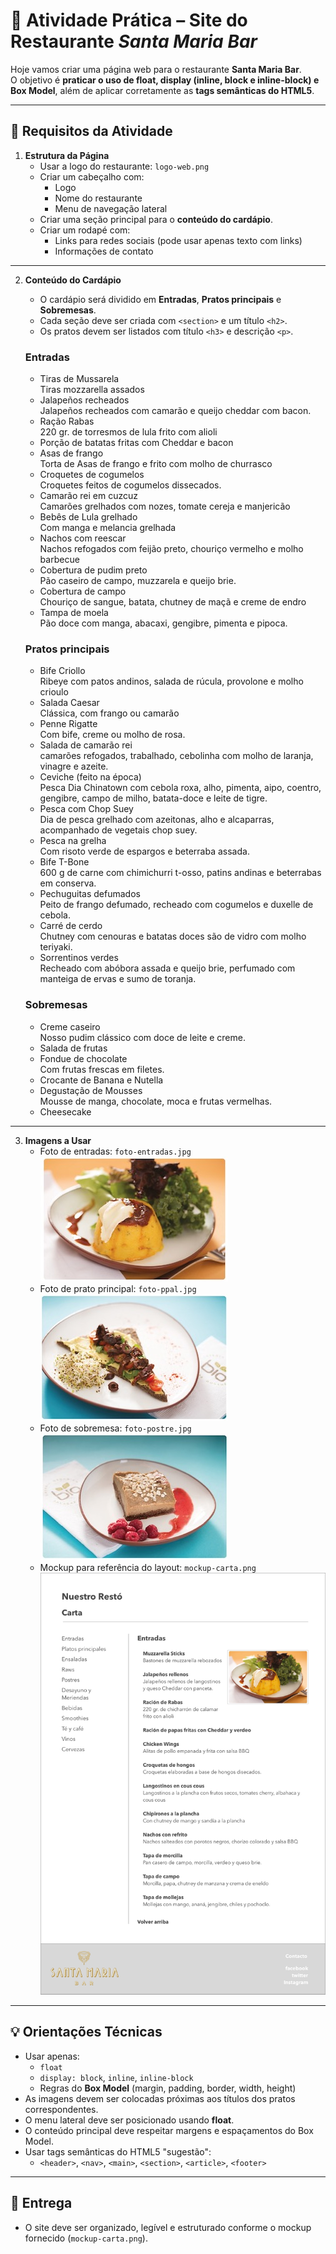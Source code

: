 # 📑 Atividade Prática – Site do Restaurante *Santa Maria Bar*

Hoje vamos criar uma página web para o restaurante **Santa Maria Bar**.  
O objetivo é **praticar o uso de float, display (inline, block e inline-block) e Box Model**, além de aplicar corretamente as **tags semânticas do HTML5**.

---

## 🎯 Requisitos da Atividade

1. **Estrutura da Página**
   - Usar a logo do restaurante: `logo-web.png`
   - Criar um cabeçalho com:
     - Logo
     - Nome do restaurante
     - Menu de navegação lateral 
   - Criar uma seção principal para o **conteúdo do cardápio**.
   - Criar um rodapé  com:
     - Links para redes sociais (pode usar apenas texto com links)
     - Informações de contato

---

2. **Conteúdo do Cardápio**
   - O cardápio será dividido em **Entradas**, **Pratos principais** e **Sobremesas**.
   - Cada seção deve ser criada com `<section>` e um título `<h2>`.
   - Os pratos devem ser listados com título `<h3>` e descrição `<p>`.

   ### Entradas
   - Tiras de Mussarela  
     Tiras mozzarella assados
   - Jalapeños recheados  
     Jalapeños recheados com camarão e queijo cheddar com bacon.
   - Ração Rabas  
     220 gr. de torresmos de lula frito com alioli
   - Porção de batatas fritas com Cheddar e bacon
   - Asas de frango  
     Torta de Asas de frango e frito com molho de churrasco
   - Croquetes de cogumelos  
     Croquetes feitos de cogumelos dissecados.
   - Camarão rei em cuzcuz  
     Camarões grelhados com nozes, tomate cereja e manjericão
   - Bebês de Lula grelhado  
     Com manga e melancia grelhada
   - Nachos com reescar  
     Nachos refogados com feijão preto, chouriço vermelho e molho barbecue
   - Cobertura de pudim preto  
     Pão caseiro de campo, muzzarela e queijo brie.
   - Cobertura de campo  
     Chouriço de sangue, batata, chutney de maçã e creme de endro
   - Tampa de moela  
     Pão doce com manga, abacaxi, gengibre, pimenta e pipoca.

   ### Pratos principais
   - Bife Criollo  
     Ribeye com patos andinos, salada de rúcula, provolone e molho crioulo
   - Salada Caesar  
     Clássica, com frango ou camarão
   - Penne Rigatte  
     Com bife, creme ou molho de rosa.
   - Salada de camarão rei  
     camarões refogados, trabalhado, cebolinha com molho de laranja, vinagre e azeite.
   - Ceviche (feito na época)  
     Pesca Dia Chinatown com cebola roxa, alho, pimenta, aipo, coentro, gengibre, campo de milho, batata-doce e leite de tigre.
   - Pesca com Chop Suey  
     Dia de pesca grelhado com azeitonas, alho e alcaparras, acompanhado de vegetais chop suey.
   - Pesca na grelha  
     Com risoto verde de espargos e beterraba assada.
   - Bife T-Bone  
     600 g de carne com chimichurri t-osso, patins andinas e beterrabas em conserva.
   - Pechuguitas defumados  
     Peito de frango defumado, recheado com cogumelos e duxelle de cebola.
   - Carré de cerdo  
     Chutney com cenouras e batatas doces são de vidro com molho teriyaki.
   - Sorrentinos verdes  
     Recheado com abóbora assada e queijo brie, perfumado com manteiga de ervas e sumo de toranja.

   ### Sobremesas
   - Creme caseiro  
     Nosso pudim clássico com doce de leite e creme.
   - Salada de frutas
   - Fondue de chocolate  
     Com frutas frescas em filetes.
   - Crocante de Banana e Nutella
   - Degustação de Mousses  
     Mousse de manga, chocolate, moca e frutas vermelhas.
   - Cheesecake

---

3. **Imagens a Usar**
   - Foto de entradas: `foto-entradas.jpg`
    ![Entradas](./img/foto-entradas.jpg)
   - Foto de prato principal: `foto-ppal.jpg`
    ![Principal](./img/foto-ppal.jpg)
   - Foto de sobremesa: `foto-postre.jpg`
    ![Sobremesa](./img/foto-postre.jpg)
   - Mockup para referência do layout: `mockup-carta.png`
    ![Mockup](./img/mockup-carta.png)

---

## 💡 Orientações Técnicas

- Usar apenas:
  - `float`
  - `display: block`, `inline`, `inline-block`
  - Regras do **Box Model** (margin, padding, border, width, height)
- As imagens devem ser colocadas próximas aos títulos dos pratos correspondentes.
- O menu lateral deve ser posicionado usando **float**.
- O conteúdo principal deve respeitar margens e espaçamentos do Box Model.
- Usar tags semânticas do HTML5 "sugestão":
  - `<header>`, `<nav>`, `<main>`, `<section>`, `<article>`, `<footer>`

---

## 🎨 Entrega
- O site deve ser organizado, legível e estruturado conforme o mockup fornecido (`mockup-carta.png`).


